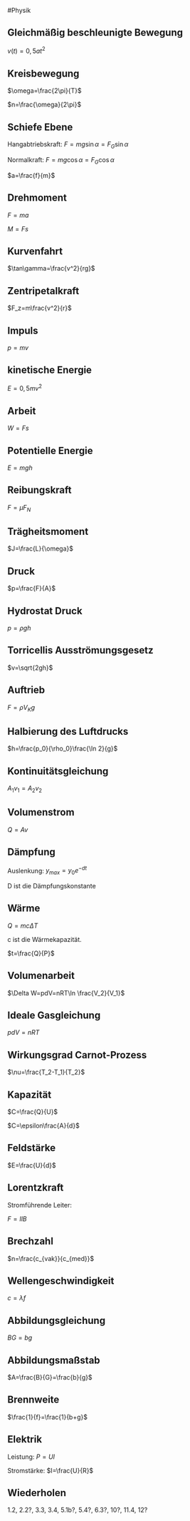 #Physik 

## Gleichmäßig beschleunigte Bewegung

$v(t)=0,5at^2$

## Kreisbewegung

$\omega=\frac{2\pi}{T}$

$n=\frac{\omega}{2\pi}$

## Schiefe Ebene

Hangabtriebskraft: $F=mg\sin\alpha=F_G\sin \alpha$

Normalkraft: $F=mg\cos \alpha=F_G\cos \alpha$

$a=\frac{f}{m}$

## Drehmoment

$F=ma$

$M=Fs$

## Kurvenfahrt

$\tan\gamma=\frac{v^2}{rg}$

## Zentripetalkraft

$F_z=m\frac{v^2}{r}$

## Impuls

$p=mv$

## kinetische Energie

$E=0,5mv^2$

## Arbeit

$W=Fs$

## Potentielle Energie

$E=mgh$

## Reibungskraft

$F=\mu F_N$

## Trägheitsmoment

$J=\frac{L}{\omega}$

## Druck

$p=\frac{F}{A}$

## Hydrostat Druck

$p=\rho gh$

## Torricellis Ausströmungsgesetz

$v=\sqrt{2gh}$

## Auftrieb

$F=\rho V_Kg$

## Halbierung des Luftdrucks

$h=\frac{p_0}{\rho_0}\frac{\ln 2}{g}$

## Kontinuitätsgleichung

$A_1v_1=A_2v_2$

## Volumenstrom

$Q=Av$

## Dämpfung

Auslenkung: $y_{max}=y_0e^{-dt}$

D ist die Dämpfungskonstante

## Wärme

$Q=mc\Delta T$

c ist die Wärmekapazität.

$t=\frac{Q}{P}$

## Volumenarbeit

$\Delta W=pdV=nRT\ln \frac{V_2}{V_1}$

## Ideale Gasgleichung

$pdV=nRT$

## Wirkungsgrad Carnot-Prozess

$\nu=\frac{T_2-T_1}{T_2}$

## Kapazität

$C=\frac{Q}{U}$

$C=\epsilon\frac{A}{d}$

## Feldstärke

$E=\frac{U}{d}$

## Lorentzkraft

Stromführende Leiter:

$F=IlB$

## Brechzahl

$n=\frac{c_{vak}}{c_{med}}$

## Wellengeschwindigkeit

$c=\lambda f$

## Abbildungsgleichung

$BG=bg$

## Abbildungsmaßstab

$A=\frac{B}{G}=\frac{b}{g}$

## Brennweite

$\frac{1}{f}=\frac{1}{b+g}$

## Elektrik

Leistung: $P=UI$

Stromstärke: $I=\frac{U}{R}$

## Wiederholen

1.2, 2.2?, 3.3, 3.4, 5.1b?, 5.4?, 6.3?, 10?, 11.4, 12?


